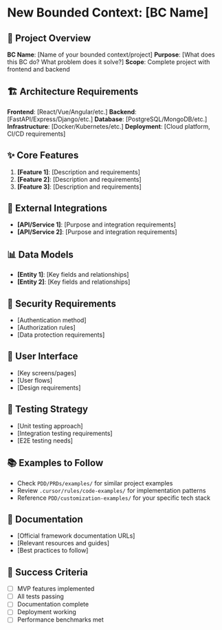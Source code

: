 # New Bounded Context: [BC Name]

## 🎯 Project Overview
**BC Name**: [Name of your bounded context/project]
**Purpose**: [What does this BC do? What problem does it solve?]
**Scope**: Complete project with frontend and backend

## 🏗️ Architecture Requirements
**Frontend**: [React/Vue/Angular/etc.]
**Backend**: [FastAPI/Express/Django/etc.]
**Database**: [PostgreSQL/MongoDB/etc.]
**Infrastructure**: [Docker/Kubernetes/etc.]
**Deployment**: [Cloud platform, CI/CD requirements]

## ✨ Core Features
1. **[Feature 1]**: [Description and requirements]
2. **[Feature 2]**: [Description and requirements]
3. **[Feature 3]**: [Description and requirements]

## 🔗 External Integrations
- **[API/Service 1]**: [Purpose and integration requirements]
- **[API/Service 2]**: [Purpose and integration requirements]

## 📊 Data Models
- **[Entity 1]**: [Key fields and relationships]
- **[Entity 2]**: [Key fields and relationships]

## 🔐 Security Requirements
- [Authentication method]
- [Authorization rules]
- [Data protection requirements]

## 📱 User Interface
- [Key screens/pages]
- [User flows]
- [Design requirements]

## 🧪 Testing Strategy
- [Unit testing approach]
- [Integration testing requirements]
- [E2E testing needs]

## 📚 Examples to Follow
- Check `PDD/PRDs/examples/` for similar project examples
- Review `.cursor/rules/code-examples/` for implementation patterns
- Reference `PDD/customization-examples/` for your specific tech stack

## 📖 Documentation
- [Official framework documentation URLs]
- [Relevant resources and guides]
- [Best practices to follow]

## 🎯 Success Criteria
- [ ] MVP features implemented
- [ ] All tests passing
- [ ] Documentation complete
- [ ] Deployment working
- [ ] Performance benchmarks met 
